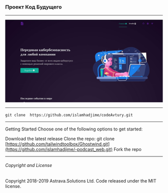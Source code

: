 
### Проект Код Будущего



---
![Alt-текст](https://github.com/islamhadjime/codeAvtury/blob/main/static/img/AAASS.jpg "SCREEN")


---
```
git clone  https://github.com/islamhadjime/codeAvtury.git
```

---
Getting Started
Choose one of the following options to get started:

Download the latest release
Clone the repo: git clone [https://github.com/tailwindtoolbox/Ghostwind.git](https://github.com/islamhadjime/-podcast_web.git)
Fork the repo

---
###### Copyright and License
Copyright 2018-2019 Astrava.Solutions Ltd. Code released under the MIT license.
